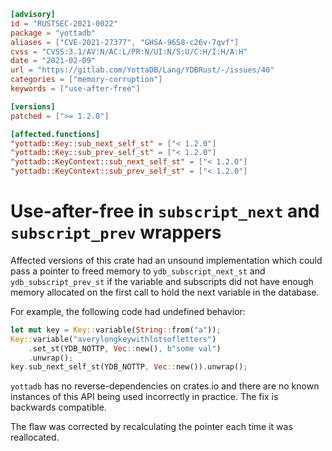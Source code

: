 ```toml
[advisory]
id = "RUSTSEC-2021-0022"
package = "yottadb"
aliases = ["CVE-2021-27377", "GHSA-9658-c26v-7qvf"]
cvss = "CVSS:3.1/AV:N/AC:L/PR:N/UI:N/S:U/C:H/I:H/A:H"
date = "2021-02-09"
url = "https://gitlab.com/YottaDB/Lang/YDBRust/-/issues/40"
categories = ["memory-corruption"]
keywords = ["use-after-free"]

[versions]
patched = [">= 1.2.0"]

[affected.functions]
"yottadb::Key::sub_next_self_st" = ["< 1.2.0"]
"yottadb::Key::sub_prev_self_st" = ["< 1.2.0"]
"yottadb::KeyContext::sub_next_self_st" = ["< 1.2.0"]
"yottadb::KeyContext::sub_prev_self_st" = ["< 1.2.0"]
```

# Use-after-free in `subscript_next` and `subscript_prev` wrappers

Affected versions of this crate had an unsound implementation which could pass
a pointer to freed memory to `ydb_subscript_next_st` and
`ydb_subscript_prev_st` if the variable and subscripts did not have enough
memory allocated on the first call to hold the next variable in the database.

For example, the following code had undefined behavior:

```rust
let mut key = Key::variable(String::from("a"));
Key::variable("averylongkeywithlotsofletters")
    .set_st(YDB_NOTTP, Vec::new(), b"some val")
    .unwrap();
key.sub_next_self_st(YDB_NOTTP, Vec::new()).unwrap();
```

`yottadb` has no reverse-dependencies on crates.io and there are no known
instances of this API being used incorrectly in practice. The fix is backwards
compatible.

The flaw was corrected by recalculating the pointer each time it was reallocated.
